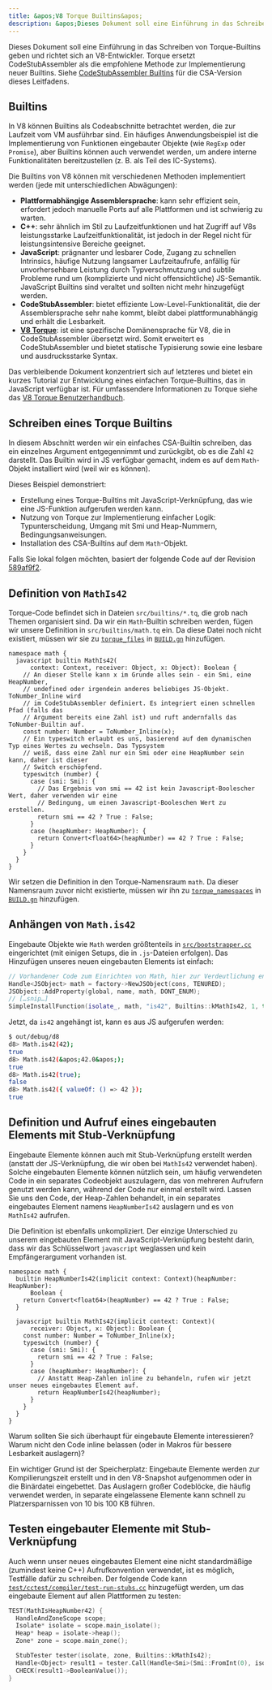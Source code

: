 ```yaml
---
title: &apos;V8 Torque Builtins&apos;
description: &apos;Dieses Dokument soll eine Einführung in das Schreiben von Torque-Builtins geben und richtet sich an V8-Entwickler.&apos;
---
```

Dieses Dokument soll eine Einführung in das Schreiben von Torque-Builtins geben und richtet sich an V8-Entwickler. Torque ersetzt CodeStubAssembler als die empfohlene Methode zur Implementierung neuer Builtins. Siehe [CodeStubAssembler Builtins](/docs/csa-builtins) für die CSA-Version dieses Leitfadens.

## Builtins

In V8 können Builtins als Codeabschnitte betrachtet werden, die zur Laufzeit vom VM ausführbar sind. Ein häufiges Anwendungsbeispiel ist die Implementierung von Funktionen eingebauter Objekte (wie `RegExp` oder `Promise`), aber Builtins können auch verwendet werden, um andere interne Funktionalitäten bereitzustellen (z. B. als Teil des IC-Systems).

Die Builtins von V8 können mit verschiedenen Methoden implementiert werden (jede mit unterschiedlichen Abwägungen):

- **Plattformabhängige Assemblersprache**: kann sehr effizient sein, erfordert jedoch manuelle Ports auf alle Plattformen und ist schwierig zu warten.
- **C++**: sehr ähnlich im Stil zu Laufzeitfunktionen und hat Zugriff auf V8s leistungsstarke Laufzeitfunktionalität, ist jedoch in der Regel nicht für leistungsintensive Bereiche geeignet.
- **JavaScript**: prägnanter und lesbarer Code, Zugang zu schnellen Intrinsics, häufige Nutzung langsamer Laufzeitaufrufe, anfällig für unvorhersehbare Leistung durch Typverschmutzung und subtile Probleme rund um (komplizierte und nicht offensichtliche) JS-Semantik. JavaScript Builtins sind veraltet und sollten nicht mehr hinzugefügt werden.
- **CodeStubAssembler**: bietet effiziente Low-Level-Funktionalität, die der Assemblersprache sehr nahe kommt, bleibt dabei plattformunabhängig und erhält die Lesbarkeit.
- **[V8 Torque](/docs/torque)**: ist eine spezifische Domänensprache für V8, die in CodeStubAssembler übersetzt wird. Somit erweitert es CodeStubAssembler und bietet statische Typisierung sowie eine lesbare und ausdrucksstarke Syntax.

Das verbleibende Dokument konzentriert sich auf letzteres und bietet ein kurzes Tutorial zur Entwicklung eines einfachen Torque-Builtins, das in JavaScript verfügbar ist. Für umfassendere Informationen zu Torque siehe das [V8 Torque Benutzerhandbuch](/docs/torque).

## Schreiben eines Torque Builtins

In diesem Abschnitt werden wir ein einfaches CSA-Builtin schreiben, das ein einzelnes Argument entgegennimmt und zurückgibt, ob es die Zahl `42` darstellt. Das Builtin wird in JS verfügbar gemacht, indem es auf dem `Math`-Objekt installiert wird (weil wir es können).

Dieses Beispiel demonstriert:

- Erstellung eines Torque-Builtins mit JavaScript-Verknüpfung, das wie eine JS-Funktion aufgerufen werden kann.
- Nutzung von Torque zur Implementierung einfacher Logik: Typunterscheidung, Umgang mit Smi und Heap-Nummern, Bedingungsanweisungen.
- Installation des CSA-Builtins auf dem `Math`-Objekt.

Falls Sie lokal folgen möchten, basiert der folgende Code auf der Revision [589af9f2](https://chromium.googlesource.com/v8/v8/+/589af9f257166f66774b4fb3008cd09f192c2614).

## Definition von `MathIs42`

Torque-Code befindet sich in Dateien `src/builtins/*.tq`, die grob nach Themen organisiert sind. Da wir ein `Math`-Builtin schreiben werden, fügen wir unsere Definition in `src/builtins/math.tq` ein. Da diese Datei noch nicht existiert, müssen wir sie zu [`torque_files`](https://cs.chromium.org/chromium/src/v8/BUILD.gn?l=914&rcl=589af9f257166f66774b4fb3008cd09f192c2614) in [`BUILD.gn`](https://cs.chromium.org/chromium/src/v8/BUILD.gn) hinzufügen.

```torque
namespace math {
  javascript builtin MathIs42(
      context: Context, receiver: Object, x: Object): Boolean {
    // An dieser Stelle kann x im Grunde alles sein - ein Smi, eine HeapNumber,
    // undefined oder irgendein anderes beliebiges JS-Objekt. ToNumber_Inline wird
    // im CodeStubAssembler definiert. Es integriert einen schnellen Pfad (falls das
    // Argument bereits eine Zahl ist) und ruft andernfalls das ToNumber-Builtin auf.
    const number: Number = ToNumber_Inline(x);
    // Ein typeswitch erlaubt es uns, basierend auf dem dynamischen Typ eines Wertes zu wechseln. Das Typsystem
    // weiß, dass eine Zahl nur ein Smi oder eine HeapNumber sein kann, daher ist dieser
    // Switch erschöpfend.
    typeswitch (number) {
      case (smi: Smi): {
        // Das Ergebnis von smi == 42 ist kein Javascript-Boolescher Wert, daher verwenden wir eine
        // Bedingung, um einen Javascript-Booleschen Wert zu erstellen.
        return smi == 42 ? True : False;
      }
      case (heapNumber: HeapNumber): {
        return Convert<float64>(heapNumber) == 42 ? True : False;
      }
    }
  }
}
```

Wir setzen die Definition in den Torque-Namensraum `math`. Da dieser Namensraum zuvor nicht existierte, müssen wir ihn zu [`torque_namespaces`](https://cs.chromium.org/chromium/src/v8/BUILD.gn?l=933&rcl=589af9f257166f66774b4fb3008cd09f192c2614) in [`BUILD.gn`](https://cs.chromium.org/chromium/src/v8/BUILD.gn) hinzufügen.

## Anhängen von `Math.is42`

Eingebaute Objekte wie `Math` werden größtenteils in [`src/bootstrapper.cc`](https://cs.chromium.org/chromium/src/v8/src/bootstrapper.cc?q=src/bootstrapper.cc+package:%5Echromium$&l=1) eingerichtet (mit einigen Setups, die in `.js`-Dateien erfolgen). Das Hinzufügen unseres neuen eingebauten Elements ist einfach:

```cpp
// Vorhandener Code zum Einrichten von Math, hier zur Verdeutlichung enthalten.
Handle<JSObject> math = factory->NewJSObject(cons, TENURED);
JSObject::AddProperty(global, name, math, DONT_ENUM);
// […snip…]
SimpleInstallFunction(isolate_, math, "is42", Builtins::kMathIs42, 1, true);
```

Jetzt, da `is42` angehängt ist, kann es aus JS aufgerufen werden:

```bash
$ out/debug/d8
d8> Math.is42(42);
true
d8> Math.is42(&apos;42.0&apos;);
true
d8> Math.is42(true);
false
d8> Math.is42({ valueOf: () => 42 });
true
```

## Definition und Aufruf eines eingebauten Elements mit Stub-Verknüpfung

Eingebaute Elemente können auch mit Stub-Verknüpfung erstellt werden (anstatt der JS-Verknüpfung, die wir oben bei `MathIs42` verwendet haben). Solche eingebauten Elemente können nützlich sein, um häufig verwendeten Code in ein separates Codeobjekt auszulagern, das von mehreren Aufrufern genutzt werden kann, während der Code nur einmal erstellt wird. Lassen Sie uns den Code, der Heap-Zahlen behandelt, in ein separates eingebautes Element namens `HeapNumberIs42` auslagern und es von `MathIs42` aufrufen.

Die Definition ist ebenfalls unkompliziert. Der einzige Unterschied zu unserem eingebauten Element mit JavaScript-Verknüpfung besteht darin, dass wir das Schlüsselwort `javascript` weglassen und kein Empfängerargument vorhanden ist.

```torque
namespace math {
  builtin HeapNumberIs42(implicit context: Context)(heapNumber: HeapNumber):
      Boolean {
    return Convert<float64>(heapNumber) == 42 ? True : False;
  }

  javascript builtin MathIs42(implicit context: Context)(
      receiver: Object, x: Object): Boolean {
    const number: Number = ToNumber_Inline(x);
    typeswitch (number) {
      case (smi: Smi): {
        return smi == 42 ? True : False;
      }
      case (heapNumber: HeapNumber): {
        // Anstatt Heap-Zahlen inline zu behandeln, rufen wir jetzt unser neues eingebautes Element auf.
        return HeapNumberIs42(heapNumber);
      }
    }
  }
}
````

Warum sollten Sie sich überhaupt für eingebaute Elemente interessieren? Warum nicht den Code inline belassen (oder in Makros für bessere Lesbarkeit auslagern)?

Ein wichtiger Grund ist der Speicherplatz: Eingebaute Elemente werden zur Kompilierungszeit erstellt und in den V8-Snapshot aufgenommen oder in die Binärdatei eingebettet. Das Auslagern großer Codeblöcke, die häufig verwendet werden, in separate eingelassene Elemente kann schnell zu Platzersparnissen von 10 bis 100 KB führen.

## Testen eingebauter Elemente mit Stub-Verknüpfung

Auch wenn unser neues eingebautes Element eine nicht standardmäßige (zumindest keine C++) Aufrufkonvention verwendet, ist es möglich, Testfälle dafür zu schreiben. Der folgende Code kann [`test/cctest/compiler/test-run-stubs.cc`](https://cs.chromium.org/chromium/src/v8/test/cctest/compiler/test-run-stubs.cc) hinzugefügt werden, um das eingebaute Element auf allen Plattformen zu testen:

```cpp
TEST(MathIsHeapNumber42) {
  HandleAndZoneScope scope;
  Isolate* isolate = scope.main_isolate();
  Heap* heap = isolate->heap();
  Zone* zone = scope.main_zone();

  StubTester tester(isolate, zone, Builtins::kMathIs42);
  Handle<Object> result1 = tester.Call(Handle<Smi>(Smi::FromInt(0), isolate));
  CHECK(result1->BooleanValue());
}
```
